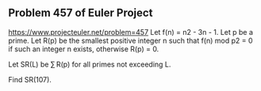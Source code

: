 ## Problem 457 of Euler Project 
https://www.projecteuler.net/problem=457
Let f(n) = n2 - 3n - 1.
Let p be a prime.
Let R(p) be the smallest positive integer n such that f(n) mod p2 = 0 if such an integer n exists, otherwise R(p) = 0.


Let SR(L) be ∑ R(p) for all primes not exceeding L.


Find SR(107).